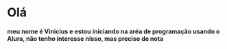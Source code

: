 # Olá
**meu nome é Vinicius e estou iniciando na aréa de programação usando o Alura, não tenho interesse nisso, mas preciso de nota**
